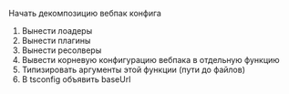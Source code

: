 Начать декомпозицию вебпак конфига
1) Вынести лоадеры
2) Вынести плагины
3) Вынести ресолверы
4) Вывести корневую конфигурацию вебпака в отдельную функцию
5) Типизировать аргументы этой функции (пути до файлов)
6) В tsconfig объявить baseUrl
